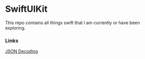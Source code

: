 # SwiftUIKit

This repo contains all things swift that I am currently or have been exploring.

### Links

[JSON Decoding](/JSONDecoding.md)
